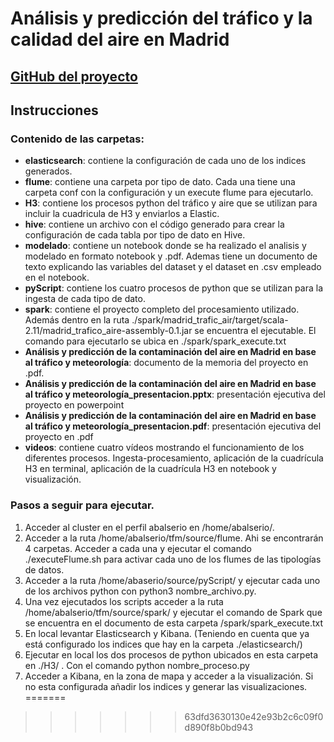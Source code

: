 # Análisis y predicción del tráfico y la calidad del aire en Madrid

## [GitHub del proyecto](https://github.com/alexbr86/trafico-aire-madrid)

## Instrucciones

### Contenido de las carpetas:
- **elasticsearch**: contiene la configuración de cada uno de los indices generados.
- **flume**: contiene una carpeta por tipo de dato. Cada una tiene una carpeta conf con la configuración y un execute flume para ejecutarlo.
- **H3**: contiene los procesos python del tráfico y aire que se utilizan para incluir la cuadricula de H3 y enviarlos a Elastic.
- **hive**: contiene un archivo con el código generado para crear la configuración de cada tabla por tipo de dato en Hive.
- **modelado**: contiene un notebook donde se ha realizado el analisis y modelado en formato notebook y .pdf. Ademas tiene un documento de texto explicando las variables del dataset y el dataset en .csv empleado en el notebook.
- **pyScript**: contiene los cuatro procesos de python que se utilizan para la ingesta de cada tipo de dato.
- **spark**: contiene el proyecto completo del procesamiento utilizado. Además dentro en la ruta ./spark/madrid_trafic_air/target/scala-2.11/madrid_trafico_aire-assembly-0.1.jar se encuentra el ejecutable. El comando para ejecutarlo se ubica en ./spark/spark_execute.txt
- **Análisis y predicción de la contaminación del aire en Madrid en base al tráfico y meteorología**: documento de la memoria del proyecto en .pdf.
- **Análisis y predicción de la contaminación del aire en Madrid en base al tráfico y meteorología_presentacion.pptx**: presentación ejecutiva del proyecto en powerpoint
- **Análisis y predicción de la contaminación del aire en Madrid en base al tráfico y meteorología_presentacion.pdf**: presentación ejecutiva del proyecto en .pdf
- **videos**: contiene cuatro vídeos mostrando el funcionamiento de los diferentes procesos. Ingesta-procesamiento, aplicación de la cuadrícula H3 en terminal, aplicación de la cuadrícula H3 en notebook y visualización.

### Pasos a seguir para ejecutar.
1. Acceder al cluster en el perfil abalserio en /home/abalserio/.
2. Acceder a la ruta /home/abalserio/tfm/source/flume. Ahi se encontrarán 4 carpetas. Acceder a cada una y ejecutar el comando ./executeFlume.sh para activar cada uno de los flumes de las tipologías de datos.
3. Acceder a la ruta /home/abaserio/source/pyScript/ y ejecutar cada uno de los archivos python con python3 nombre_archivo.py.
4. Una vez ejecutados los scripts acceder a la ruta /home/abalserio/tfm/source/spark/ y ejecutar el comando de Spark que se encuentra en el documento de esta carpeta /spark/spark_execute.txt
5. En local levantar Elasticsearch y Kibana. (Teniendo en cuenta que ya está configurado los indices que hay en la carpeta ./elasticsearch/)
6. Ejecutar en local los dos procesos de python ubicados en esta carpeta en ./H3/ . Con el comando python nombre_proceso.py
7. Acceder a Kibana, en la zona de mapa y acceder a la visualización. Si no esta configurada añadir los indices y generar las visualizaciones.
=======
>>>>>>> 63dfd3630130e42e93b2c6c09f0d890f8b0bd943
